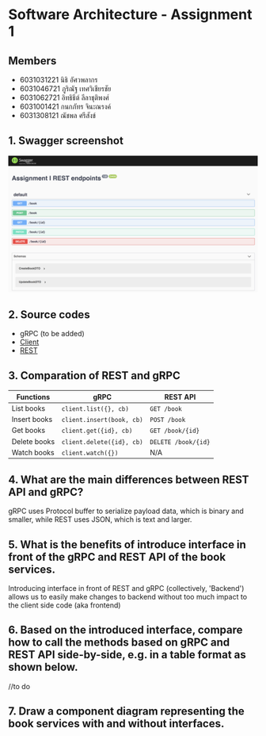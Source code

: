 # Software Architecture - Assignment 1

## Members

- 6031031221 นิธิ อัศวพลากร
- 6031046721 ภูริณัฐ เทศวิเชียรชัย
- 6031062721 อิทธิธีต์ ลีลาชุติพงศ์
- 6031001421 กนกภัทร จินะณรงค์
- 6031308121 ณัชพล ศรีสังข์ 

## 1. Swagger screenshot

![Swagger](./images/swagger.png)

## 2. Source codes

- gRPC (to be added)
- [Client](https://github.com/2110521-2563-1-Software-Architecture/TODO-assignment-1/tree/master/rest-client)
- [REST](https://github.com/2110521-2563-1-Software-Architecture/TODO-assignment-1/tree/master/rest-api)

## 3. Comparation of REST and gRPC

| Functions     | gRPC                      | REST API  |
| ------------- | ------------------------- | --------- |
| List books    | `client.list({}, cb)`     | `GET /book` |
| Insert books  | `client.insert(book, cb)` | `POST /book` |
| Get books     | `client.get({id}, cb)`    | `GET /book/{id}` |
| Delete books  | `client.delete({id}, cb)` | `DELETE /book/{id}` |
| Watch books   | `client.watch({})`        | N/A       |

## 4. What are the main differences between REST API and gRPC?

gRPC uses Protocol buffer to serialize payload data, which is binary and smaller, while REST uses JSON, which is text and larger.

## 5. What is the benefits of introduce interface in front of the gRPC and REST API of the book services.

Introducing interface in front of REST and gRPC (collectively, 'Backend') allows us to easily make changes to backend without too much impact to the client side code (aka frontend)

## 6. Based on the introduced interface, compare how to call the methods based on gRPC and REST API side-by-side, e.g. in a table format as shown below.

//to do

## 7. Draw a component diagram representing the book services with and without interfaces.
